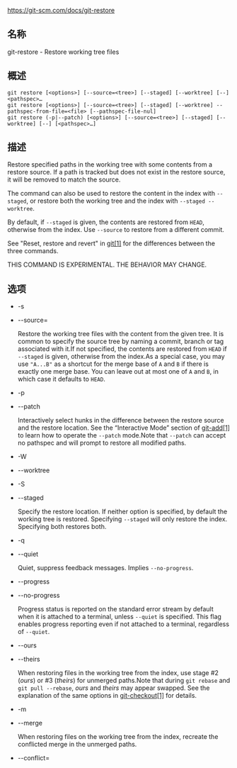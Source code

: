 https://git-scm.com/docs/git-restore

## 名称

git-restore - Restore working tree files

## 概述

```
git restore [<options>] [--source=<tree>] [--staged] [--worktree] [--] <pathspec>…
git restore [<options>] [--source=<tree>] [--staged] [--worktree] --pathspec-from-file=<file> [--pathspec-file-nul]
git restore (-p|--patch) [<options>] [--source=<tree>] [--staged] [--worktree] [--] [<pathspec>…]
```

## 描述

Restore specified paths in the working tree with some contents from a restore source. If a path is tracked but does not exist in the restore source, it will be removed to match the source.

The command can also be used to restore the content in the index with `--staged`, or restore both the working tree and the index with `--staged --worktree`.

By default, if `--staged` is given, the contents are restored from `HEAD`, otherwise from the index. Use `--source` to restore from a different commit.

See "Reset, restore and revert" in [git[1]](../git) for the differences between the three commands.

THIS COMMAND IS EXPERIMENTAL. THE BEHAVIOR MAY CHANGE.

## 选项

- -s <tree>

- --source=<tree>

  Restore the working tree files with the content from the given tree. It is common to specify the source tree by naming a commit, branch or tag associated with it.If not specified, the contents are restored from `HEAD` if `--staged` is given, otherwise from the index.As a special case, you may use `"A...B"` as a shortcut for the merge base of `A` and `B` if there is exactly one merge base. You can leave out at most one of `A` and `B`, in which case it defaults to `HEAD`.

- -p

- --patch

  Interactively select hunks in the difference between the restore source and the restore location. See the “Interactive Mode” section of [git-add[1]](../git-add) to learn how to operate the `--patch` mode.Note that `--patch` can accept no pathspec and will prompt to restore all modified paths.

- -W

- --worktree

- -S

- --staged

  Specify the restore location. If neither option is specified, by default the working tree is restored. Specifying `--staged` will only restore the index. Specifying both restores both.

- -q

- --quiet

  Quiet, suppress feedback messages. Implies `--no-progress`.

- --progress

- --no-progress

  Progress status is reported on the standard error stream by default when it is attached to a terminal, unless `--quiet` is specified. This flag enables progress reporting even if not attached to a terminal, regardless of `--quiet`.

- --ours

- --theirs

  When restoring files in the working tree from the index, use stage #2 (*ours*) or #3 (*theirs*) for unmerged paths.Note that during `git rebase` and `git pull --rebase`, *ours* and *theirs* may appear swapped. See the explanation of the same options in [git-checkout[1]](../git-checkout) for details.

- -m

- --merge

  When restoring files on the working tree from the index, recreate the conflicted merge in the unmerged paths.

- --conflict=<style>

  The same as `--merge` option above, but changes the way the conflicting hunks are presented, overriding the `merge.conflictStyle` configuration variable. Possible values are "merge" (default), "diff3", and "zdiff3".

- --ignore-unmerged

  When restoring files on the working tree from the index, do not abort the operation if there are unmerged entries and neither `--ours`, `--theirs`, `--merge` or `--conflict` is specified. Unmerged paths on the working tree are left alone.

- --ignore-skip-worktree-bits

  In sparse checkout mode, by default is to only update entries matched by `<pathspec>` and sparse patterns in $GIT_DIR/info/sparse-checkout. This option ignores the sparse patterns and unconditionally restores any files in `<pathspec>`.

- --recurse-submodules

- --no-recurse-submodules

  If `<pathspec>` names an active submodule and the restore location includes the working tree, the submodule will only be updated if this option is given, in which case its working tree will be restored to the commit recorded in the superproject, and any local modifications overwritten. If nothing (or `--no-recurse-submodules`) is used, submodules working trees will not be updated. Just like [git-checkout[1]](../git-checkout), this will detach `HEAD` of the submodule.

- --overlay

- --no-overlay

  In overlay mode, the command never removes files when restoring. In no-overlay mode, tracked files that do not appear in the `--source` tree are removed, to make them match `<tree>` exactly. The default is no-overlay mode.

- --pathspec-from-file=<file>

  Pathspec is passed in `<file>` instead of commandline args. If `<file>` is exactly `-` then standard input is used. Pathspec elements are separated by LF or CR/LF. Pathspec elements can be quoted as explained for the configuration variable `core.quotePath` (see [git-config[1]](../git-config)). See also `--pathspec-file-nul` and global `--literal-pathspecs`.

- --pathspec-file-nul

  Only meaningful with `--pathspec-from-file`. Pathspec elements are separated with NUL character and all other characters are taken literally (including newlines and quotes).

- --

  Do not interpret any more arguments as options.

- <pathspec>…

  Limits the paths affected by the operation.For more details, see the *pathspec* entry in [gitglossary[7]](../../7/gitglossary).

## 示例

The following sequence switches to the `master` branch, reverts the `Makefile` to two revisions back, deletes hello.c by mistake, and gets it back from the index.

```
$ git switch master
$ git restore --source master~2 Makefile  (1)
$ rm -f hello.c
$ git restore hello.c                     (2)
```

1. take a file out of another commit
2. restore hello.c from the index

If you want to restore *all* C source files to match the version in the index, you can say

```
$ git restore '*.c'
```

Note the quotes around `*.c`. The file `hello.c` will also be restored, even though it is no longer in the working tree, because the file globbing is used to match entries in the index (not in the working tree by the shell).

To restore all files in the current directory

```
$ git restore .
```

or to restore all working tree files with *top* pathspec magic (see [gitglossary[7]](../../7/gitglossary))

```
$ git restore :/
```

To restore a file in the index to match the version in `HEAD` (this is the same as using [git-reset[1]](../git-reset))

```
$ git restore --staged hello.c
```

or you can restore both the index and the working tree (this the same as using [git-checkout[1]](../git-checkout))

```
$ git restore --source=HEAD --staged --worktree hello.c
```

or the short form which is more practical but less readable:

```
$ git restore -s@ -SW hello.c
```

## 另请参阅

[git-checkout[1]](../git-checkout), [git-reset[1]](../git-reset)

## GIT

  这是[git[1]](../../Git)工具集中的一部分。